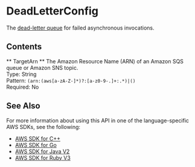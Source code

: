# DeadLetterConfig<a name="API_DeadLetterConfig"></a>

The [dead\-letter queue](https://docs.aws.amazon.com/lambda/latest/dg/invocation-async.html#invocation-dlq) for failed asynchronous invocations\.

## Contents<a name="API_DeadLetterConfig_Contents"></a>

 ** TargetArn **   <a name="SSS-Type-DeadLetterConfig-TargetArn"></a>
The Amazon Resource Name \(ARN\) of an Amazon SQS queue or Amazon SNS topic\.  
Type: String  
Pattern: `(arn:(aws[a-zA-Z-]*)?:[a-z0-9-.]+:.*)|()`   
Required: No

## See Also<a name="API_DeadLetterConfig_SeeAlso"></a>

For more information about using this API in one of the language\-specific AWS SDKs, see the following:
+  [ AWS SDK for C\+\+](https://docs.aws.amazon.com/goto/SdkForCpp/lambda-2015-03-31/DeadLetterConfig) 
+  [ AWS SDK for Go](https://docs.aws.amazon.com/goto/SdkForGoV1/lambda-2015-03-31/DeadLetterConfig) 
+  [ AWS SDK for Java V2](https://docs.aws.amazon.com/goto/SdkForJavaV2/lambda-2015-03-31/DeadLetterConfig) 
+  [ AWS SDK for Ruby V3](https://docs.aws.amazon.com/goto/SdkForRubyV3/lambda-2015-03-31/DeadLetterConfig) 
